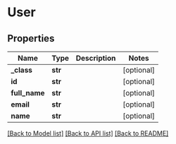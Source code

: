 # User

## Properties
Name | Type | Description | Notes
------------ | ------------- | ------------- | -------------
**_class** | **str** |  | [optional] 
**id** | **str** |  | [optional] 
**full_name** | **str** |  | [optional] 
**email** | **str** |  | [optional] 
**name** | **str** |  | [optional] 

[[Back to Model list]](../README.md#documentation-for-models) [[Back to API list]](../README.md#documentation-for-api-endpoints) [[Back to README]](../README.md)


